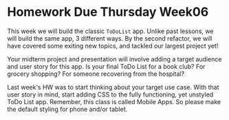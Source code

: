# Homework Due Thursday Week06

This week we will build the classic `ToDoList` app. Unlike past lessons, we will build the same app, 3 different ways. By the second refactor, we will have covered some exiting new topics, and tackled our largest project yet!

Your midterm project and presentation will involve adding a target audience and user story for this app. Is your final ToDo List for a book club? For grocery shopping? For someone recovering from the hospital?

Last week's HW was to start thinking about your target use case. With that user story in mind, start adding CSS to the fully functioning, yet unstyled ToDo List app. Remember, this class is called Mobile Apps. So please make the default styling for phone and/or tablet.
